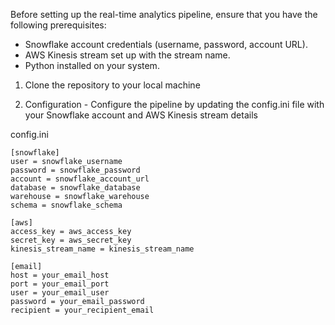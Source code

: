 Before setting up the real-time analytics pipeline, ensure that you have the following prerequisites:

- Snowflake account credentials (username, password, account URL).
- AWS Kinesis stream set up with the stream name.
- Python installed on your system.

1. Clone the repository to your local machine

2. Configuration - Configure the pipeline by updating the config.ini file with your Snowflake account and AWS Kinesis stream details

config.ini
```
[snowflake]
user = snowflake_username
password = snowflake_password
account = snowflake_account_url
database = snowflake_database
warehouse = snowflake_warehouse
schema = snowflake_schema

[aws]
access_key = aws_access_key
secret_key = aws_secret_key
kinesis_stream_name = kinesis_stream_name

[email]
host = your_email_host
port = your_email_port
user = your_email_user
password = your_email_password
recipient = your_recipient_email
```

